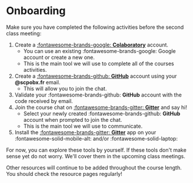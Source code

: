# Onboarding

Make sure you have completed the following activities before the second class meeting:

1. Create a [:fontawesome-brands-google: **Colaboratory**](https://colab.research.google.com/notebooks/intro.ipynb) account.
    - You can use an existing :fontawesome-brands-google: Google account or create a new one.
    - This is the main tool we will use to complete all of the courses activities.
2. Create a [:fontawesome-brands-github: **GitHub**](https://github.com/) account using your **@scpobx.fr** email.
    - This will allow you to join the chat.
4. Validate your :fontawesome-brands-github: **GitHub** account with the code received by email.
5. Join the course chat on [:fontawesome-brands-gitter: **Gitter**](https://gitter.im/ScPoBx/introduction-to-data-science) and say hi!
    - Select your newly created :fontawesome-brands-github: **GitHub** account when prompted to join the chat.
    - This is the main tool we will use to communicate.
6. Install the [:fontawesome-brands-gitter: **Gitter**](https://gitter.im/apps) app on your :fontawesome-solid-mobile-alt: and/or :fontawesome-solid-laptop:

For now, you can explore these tools by yourself. If these tools don't make sense yet do not worry. We'll cover them in the upcoming class meetings.

Other resources will continue to be added throughout the course length. You should check the resource pages regularly!

